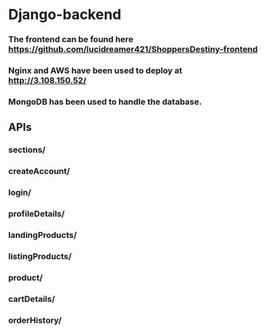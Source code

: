 # Django-backend

### The frontend can be found here https://github.com/lucidreamer421/ShoppersDestiny-frontend
### Nginx and AWS have been used to deploy at http://3.108.150.52/
### MongoDB has been used to handle the database.

## APIs

### sections/
### createAccount/
### login/
### profileDetails/
### landingProducts/
### listingProducts/
### product/
### cartDetails/
### orderHistory/
